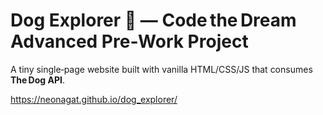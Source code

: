 # Dog Explorer 🐶 — Code the Dream Advanced Pre‑Work Project

A tiny single‑page website built with vanilla HTML/CSS/JS that consumes **The Dog API**.

https://neonagat.github.io/dog_explorer/

